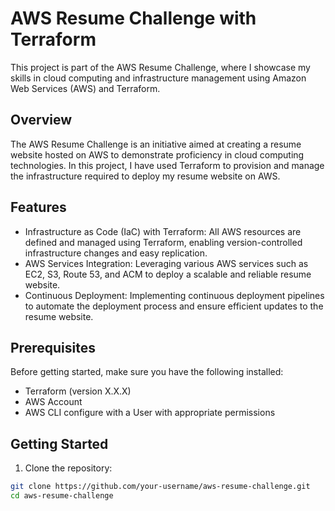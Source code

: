 # AWS Resume Challenge with Terraform

This project is part of the AWS Resume Challenge, where I showcase my skills in cloud computing and infrastructure management using Amazon Web Services (AWS) and Terraform.

## Overview

The AWS Resume Challenge is an initiative aimed at creating a resume website hosted on AWS to demonstrate proficiency in cloud computing technologies. In this project, I have used Terraform to provision and manage the infrastructure required to deploy my resume website on AWS.

## Features

- Infrastructure as Code (IaC) with Terraform: All AWS resources are defined and managed using Terraform, enabling version-controlled infrastructure changes and easy replication.
- AWS Services Integration: Leveraging various AWS services such as EC2, S3, Route 53, and ACM to deploy a scalable and reliable resume website.
- Continuous Deployment: Implementing continuous deployment pipelines to automate the deployment process and ensure efficient updates to the resume website.

## Prerequisites
Before getting started, make sure you have the following installed:

- Terraform (version X.X.X)
- AWS Account 
- AWS CLI configure with a User with appropriate permissions


## Getting Started

1. Clone the repository:

```bash
git clone https://github.com/your-username/aws-resume-challenge.git
cd aws-resume-challenge